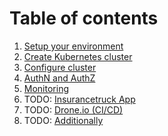 # Table of contents
1. [Setup your environment](http://54.152.51.78:10080/ironjab/it-k8s/src/master/docs/step1.md)
2. [Create Kubernetes cluster](http://54.152.51.78:10080/ironjab/it-k8s/src/master/docs/step2.md)
3. [Configure cluster](http://54.152.51.78:10080/ironjab/it-k8s/src/master/docs/step3.md)
4. [AuthN and AuthZ](http://54.152.51.78:10080/ironjab/it-k8s/src/master/docs/step4.md)
5. [Monitoring](http://54.152.51.78:10080/ironjab/it-k8s/src/master/docs/step5.md)
6. TODO: [Insurancetruck App](http://54.152.51.78:10080/ironjab/it-k8s/src/master/docs/step6.md)
7. TODO: [Drone.io (CI/CD)](http://54.152.51.78:10080/ironjab/it-k8s/src/master/docs/step7.md)
8. TODO: [Additionally](http://54.152.51.78:10080/ironjab/it-k8s/src/master/docs/step8.md)